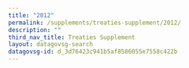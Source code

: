 ```yaml
---
title: "2012"
permalink: /supplements/treaties-supplement/2012/
description: ""
third_nav_title: Treaties Supplement
layout: datagovsg-search
datagovsg-id: d_3d76423c941b5af8586055e7558c422b
---
```

